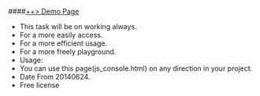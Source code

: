 ####[++> Demo Page](http://channely.github.io/js_console)

- This task will be on working always.
- For a more easily access.
- For a more efficient usage.
- For a more freely playground.
- Usage:
- You can use this page(js_console.html) on any direction in your project.
- Date From 20140624.
- Free license
